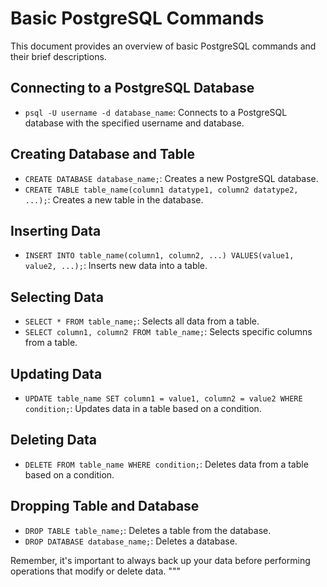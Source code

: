 # Basic PostgreSQL Commands

This document provides an overview of basic PostgreSQL commands and their brief descriptions.

## Connecting to a PostgreSQL Database

- `psql -U username -d database_name`: Connects to a PostgreSQL database with the specified username and database.

## Creating Database and Table

- `CREATE DATABASE database_name;`: Creates a new PostgreSQL database.
- `CREATE TABLE table_name(column1 datatype1, column2 datatype2, ...);`: Creates a new table in the database.

## Inserting Data

- `INSERT INTO table_name(column1, column2, ...) VALUES(value1, value2, ...);`: Inserts new data into a table.

## Selecting Data

- `SELECT * FROM table_name;`: Selects all data from a table.
- `SELECT column1, column2 FROM table_name;`: Selects specific columns from a table.

## Updating Data

- `UPDATE table_name SET column1 = value1, column2 = value2 WHERE condition;`: Updates data in a table based on a condition.

## Deleting Data

- `DELETE FROM table_name WHERE condition;`: Deletes data from a table based on a condition.

## Dropping Table and Database

- `DROP TABLE table_name;`: Deletes a table from the database.
- `DROP DATABASE database_name;`: Deletes a database.

Remember, it's important to always back up your data before performing operations that modify or delete data.
"""
